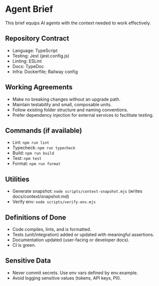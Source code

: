 # Agent Brief

This brief equips AI agents with the context needed to work effectively.

## Repository Contract
- Language: TypeScript
- Testing: Jest (jest.config.js)
- Linting: ESLint
- Docs: TypeDoc
- Infra: Dockerfile; Railway config

## Working Agreements
- Make no breaking changes without an upgrade path.
- Maintain testability and small, composable units.
- Follow existing folder structure and naming conventions.
- Prefer dependency injection for external services to facilitate testing.

## Commands (if available)
- Lint: `npm run lint`
- Typecheck: `npm run typecheck`
- Build: `npm run build`
- Test: `npm test`
- Format: `npm run format`

## Utilities
- Generate snapshot: `node scripts/context-snapshot.mjs` (writes docs/context/snapshot.md)
- Verify env: `node scripts/verify-env.mjs`

## Definitions of Done
- Code compiles, lints, and is formatted.
- Tests (unit/integration) added or updated with meaningful assertions.
- Documentation updated (user-facing or developer docs).
- CI is green.

## Sensitive Data
- Never commit secrets. Use env vars defined by env.example.
- Avoid logging sensitive values (tokens, API keys, PII).